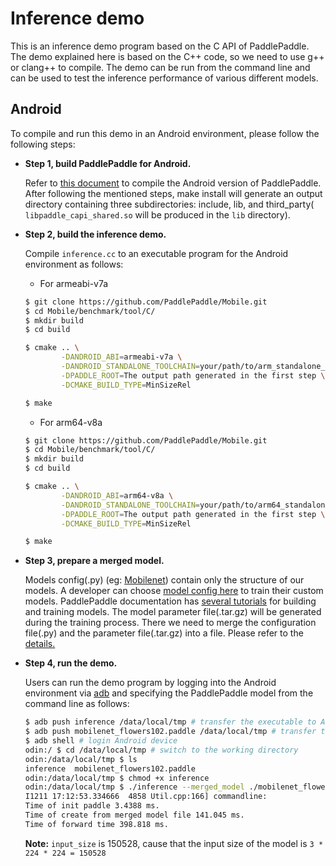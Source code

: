 # Inference demo

This is an inference demo program based on the C API of PaddlePaddle.
The demo explained here is based on the C++ code, so we need to use g++ or clang++ to compile.
The demo can be run from the command line and can be used to test the inference performance of various different models.

## Android
To compile and run this demo in an Android environment, please follow the following steps:

- **Step 1, build PaddlePaddle for Android.**

  Refer to [this document](https://github.com/PaddlePaddle/Paddle/blob/develop/doc/mobile/cross_compiling_for_android_en.md) to compile the Android version of PaddlePaddle. After following the mentioned steps, make install will generate an output directory containing three subdirectories: include, lib, and third_party( `libpaddle_capi_shared.so` will be produced in the `lib` directory).

- **Step 2, build the inference demo.**

  Compile `inference.cc` to an executable program for the Android environment as follows:

    - For armeabi-v7a

    ```bash
    $ git clone https://github.com/PaddlePaddle/Mobile.git
    $ cd Mobile/benchmark/tool/C/
    $ mkdir build
    $ cd build

    $ cmake .. \
            -DANDROID_ABI=armeabi-v7a \
            -DANDROID_STANDALONE_TOOLCHAIN=your/path/to/arm_standalone_toolchain \
            -DPADDLE_ROOT=The output path generated in the first step \
            -DCMAKE_BUILD_TYPE=MinSizeRel

    $ make
    ```

    - For arm64-v8a

    ```bash
    $ git clone https://github.com/PaddlePaddle/Mobile.git
    $ cd Mobile/benchmark/tool/C/
    $ mkdir build
    $ cd build

    $ cmake .. \
            -DANDROID_ABI=arm64-v8a \
            -DANDROID_STANDALONE_TOOLCHAIN=your/path/to/arm64_standalone_toolchain \
            -DPADDLE_ROOT=The output path generated in the first step \
            -DCMAKE_BUILD_TYPE=MinSizeRel

    $ make
    ```

- **Step 3, prepare a merged model.**

  Models config(.py) (eg: [Mobilenet](https://github.com/PaddlePaddle/Mobile/blob/develop/models/mobilenet.py)) contain only the structure of our models. A developer can choose [model config here](https://github.com/PaddlePaddle/Mobile/tree/develop/models) to train their custom models. PaddlePaddle documentation has [several tutorials](https://github.com/PaddlePaddle/models) for building and training models. The model parameter file(.tar.gz) will be generated during the training process. There we need to merge the configuration file(.py) and the parameter file(.tar.gz) into a file. Please refer to the [details.](https://github.com/PaddlePaddle/Mobile/tree/develop/tools/merge_config_parameters)

- **Step 4, run the demo.**

  Users can run the demo program by logging into the Android environment via [adb](https://developer.android.google.cn/studio/command-line/adb.html?hl=zh-cn#Enabling) and specifying the PaddlePaddle model from the command line as follows:

    ```bash
    $ adb push inference /data/local/tmp # transfer the executable to Android's memory
    $ adb push mobilenet_flowers102.paddle /data/local/tmp # transfer the model to Android's memory
    $ adb shell # login Android device
    odin:/ $ cd /data/local/tmp # switch to the working directory
    odin:/data/local/tmp $ ls
    inference  mobilenet_flowers102.paddle
    odin:/data/local/tmp $ chmod +x inference
    odin:/data/local/tmp $ ./inference --merged_model ./mobilenet_flowers102.paddle --input_size 150528 # run the executable
    I1211 17:12:53.334666  4858 Util.cpp:166] commandline:
    Time of init paddle 3.4388 ms.
    Time of create from merged model file 141.045 ms.
    Time of forward time 398.818 ms.
    ```

    **Note:** `input_size` is 150528, cause that the input size of the model is `3 * 224 * 224 = 150528`
